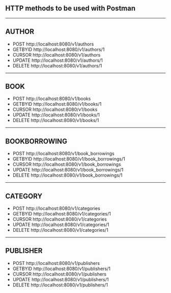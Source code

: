
HTTP methods to be used with Postman
---
---
AUTHOR
---
- POST
http://localhost:8080/v1/authors
- GETBYID
http://localhost:8080/v1/authors/1
- CURSOR
http://localhost:8080/v1/authors
- UPDATE
http://localhost:8080/v1/authors/1
- DELETE
http://localhost:8080/v1/authors/1
---
BOOK
---
- POST
http://localhost:8080/v1/books
- GETBYID
http://localhost:8080/v1/books/1
- CURSOR
http://localhost:8080/v1/books
- UPDATE
http://localhost:8080/v1/books/1
- DELETE
http://localhost:8080/v1/books/1
---
BOOKBORROWING
---
- POST
http://localhost:8080/v1/book_borrowings
- GETBYID
http://localhost:8080/v1/book_borrowings/1
- CURSOR
http://localhost:8080/v1/book_borrowings
- UPDATE
http://localhost:8080/v1/book_borrowings/1
- DELETE
http://localhost:8080/v1/book_borrowings/1
---
CATEGORY
---
- POST
http://localhost:8080/v1/categories
- GETBYID
http://localhost:8080/v1/categories/1
- CURSOR
http://localhost:8080/v1/categories
- UPDATE
http://localhost:8080/v1/categories/1
- DELETE
http://localhost:8080/v1/categories/1
---
PUBLISHER
---
- POST
http://localhost:8080/v1/publishers
- GETBYID
http://localhost:8080/v1/publishers/1
- CURSOR
http://localhost:8080/v1/publishers
- UPDATE
http://localhost:8080/v1/publishers/1
- DELETE
http://localhost:8080/v1/publishers/1